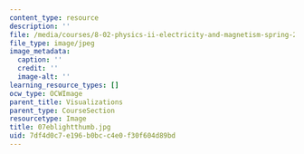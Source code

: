 ```yaml
---
content_type: resource
description: ''
file: /media/courses/8-02-physics-ii-electricity-and-magnetism-spring-2007/7df4d0c7e196b0bcc4e0f30f604d89bd_07eblightthumb.jpg
file_type: image/jpeg
image_metadata:
  caption: ''
  credit: ''
  image-alt: ''
learning_resource_types: []
ocw_type: OCWImage
parent_title: Visualizations
parent_type: CourseSection
resourcetype: Image
title: 07eblightthumb.jpg
uid: 7df4d0c7-e196-b0bc-c4e0-f30f604d89bd
---
```

